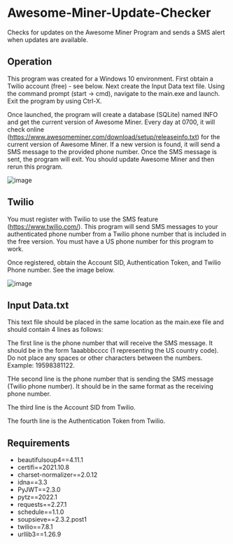 # Awesome-Miner-Update-Checker
Checks for updates on the Awesome Miner Program and sends a SMS alert when updates are available.

Operation
----
This program was created for a Windows 10 environment. First obtain a Twilio account (free) - see below. Next create the Input Data text file. Using the command prompt (start -> cmd), navigate to the main.exe and launch. Exit the program by using Ctrl-X.

Once launched, the program will create a database (SQLite) named INFO and get the current version of Awesome Miner. Every day at 0700, it will check online (https://www.awesomeminer.com/download/setup/releaseinfo.txt) for the current version of Awesome Miner. If a new version is found, it will send a SMS message to the provided phone number. Once the SMS message is sent, the program will exit. You should update Awesome Miner and then rerun this program. 

![image](https://user-images.githubusercontent.com/96243400/164092157-cbb1e70d-9237-476f-a024-8f547ecbf739.png)

Twilio
------
You must register with Twilio to use the SMS feature (https://www.twilio.com/). This program will send SMS messages to your authenticated phone number from a Twilio phone number that is included in the free version. You must have a US phone number for this program to work.

Once registered, obtain the Account SID, Authentication Token, and Twilio Phone number. See the image below.

![image](https://user-images.githubusercontent.com/96243400/164089349-7495f9d2-5d3d-4599-8429-243c5020e628.png)


Input Data.txt
----
This text file should be placed in the same location as the main.exe file and should contain 4 lines as follows:

The first line is the phone number that will receive the SMS message. It should be in the form 1aaabbbcccc (1 representing the US country code). Do not place any spaces or other characters between the numbers. Example: 19598381122.

THe second line is the phone number that is sending the SMS message (Twilio phone number). It should be in the same format as the receiving phone number. 

The third line is the Account SID from Twilio.

The fourth line is the Authentication Token from Twilio. 

Requirements
----
<ul>
  <li>beautifulsoup4==4.11.1</li>
  <li>certifi==2021.10.8</li>
  <li>charset-normalizer==2.0.12</li>
  <li>idna==3.3</li>
  <li>PyJWT==2.3.0</li>
  <li>pytz==2022.1</li>
  <li>requests==2.27.1</li>
  <li>schedule==1.1.0</li>
  <li>soupsieve==2.3.2.post1</li>
  <li>twilio==7.8.1</li>
  <li>urllib3==1.26.9</li>
</ul>
